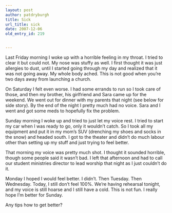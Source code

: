 ```yaml
---
layout: post
author: patdryburgh
title: Sick
url_title: sick
date: 2007-12-06
old_entry_id: 219


---
```


Last Friday morning I woke up with a horrible feeling in my throat. I tried to clear it but could not. My nose was stuffy as well. I first thought it was just allergies to dust, until I started going through my day and realized that it was not going away. My whole body ached. This is not good when you’re two days away from launching a church.

On Saturday I felt even worse. I had some errands to run so I took care of those, and then my brother, his girlfriend and Sara came up for the weekend. We went out for dinner with my parents that night (see below for side story). By the end of the night I pretty much had no voice. Sara and I went and got some meds to hopefully fix the problem.

Sunday morning I woke up and tried to just let my voice rest. I tried to start my car when I was ready to go, only it wouldn’t catch. So I took all my equipment and put it in my mom’s SUV (drenching my shoes and socks in the snow) and headed south. I got to the theater and didn’t do much labour other than setting up my stuff and just trying to feel better.

That morning my voice was pretty much shot. I thought it sounded horrible, though some people said it wasn’t bad. I left that afternoon and had to call our student ministries director to lead worship that night as I just couldn’t do it.

Monday I hoped I would feel better. I didn’t. Then Tuesday. Then Wednesday. Today, I still don’t feel 100%. We’re having rehearsal tonight, and my voice is still hoarse and I still have a cold. This is not fun. I really hope I’m better for Sunday.

Any tips how to get better?